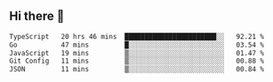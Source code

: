 ## Hi there 👋

 <!--START_SECTION:waka-->

```txt
TypeScript   20 hrs 46 mins  ███████████████████████░░   92.21 %
Go           47 mins         █░░░░░░░░░░░░░░░░░░░░░░░░   03.54 %
JavaScript   19 mins         ▒░░░░░░░░░░░░░░░░░░░░░░░░   01.47 %
Git Config   11 mins         ▒░░░░░░░░░░░░░░░░░░░░░░░░   00.88 %
JSON         11 mins         ▒░░░░░░░░░░░░░░░░░░░░░░░░   00.84 %
```

<!--END_SECTION:waka-->

<!--
**Sasha125588/Sasha125588** is a ✨ _special_ ✨ repository because its `README.md` (this file) appears on your GitHub profile.

Here are some ideas to get you started:

- 🔭 I’m currently working on ...
- 🌱 I’m currently learning ...
- 👯 I’m looking to collaborate on ...
- 🤔 I’m looking for help with ...
- 💬 Ask me about ...
- 📫 How to reach me: ...
- 😄 Pronouns: ...
- ⚡ Fun fact: ...
-->
